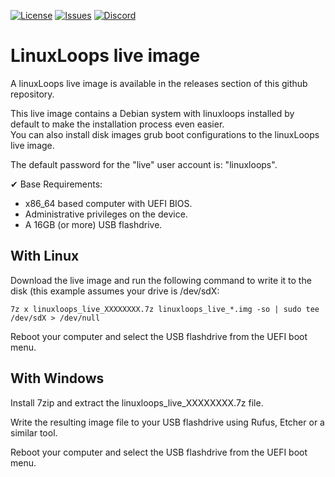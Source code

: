 <div id="top"></div>

<!-- Shields/Logos -->
[![License][license-shield]][license-url]
[![Issues][issues-shield]][issues-url]
[![Discord][discord-shield]][discord-url]
  
# LinuxLoops live image

A linuxLoops live image is available in the releases section of this github repository.  

This live image contains a Debian system with linuxloops installed by default to make the installation process even easier.  
You can also install disk images grub boot configurations to the linuxLoops live image.  

The default password for the "live" user account is: "linuxloops".  

✔ Base Requirements:  
- x86_64 based computer with UEFI BIOS.  
- Administrative privileges on the device.  
- A 16GB (or more) USB flashdrive.  


## With Linux

Download the live image and run the following command to write it to the disk (this example assumes your drive is /dev/sdX:  

`7z x linuxloops_live_XXXXXXXX.7z linuxloops_live_*.img -so | sudo tee /dev/sdX > /dev/null`  

Reboot your computer and select the USB flashdrive from the UEFI boot menu.  


## With Windows

Install 7zip and extract the linuxloops_live_XXXXXXXX.7z file.  

Write the resulting image file to your USB flashdrive using Rufus, Etcher or a similar tool.  

Reboot your computer and select the USB flashdrive from the UEFI boot menu.  


<!-- Reference Links -->
<!-- Badges -->
[license-shield]: https://img.shields.io/github/license/sebanc/linuxloops?label=License&logo=Github&style=flat-square
[license-url]: ./LICENSE
[issues-shield]: https://img.shields.io/github/issues/sebanc/linuxloops?label=Issues&logo=Github&style=flat-square
[issues-url]: https://github.com/sebanc/linuxloops/issues
[discord-shield]: https://img.shields.io/badge/Discord-Join-7289da?style=flat-square&logo=discord&logoColor=%23FFFFFF
[discord-url]: https://discord.gg/x2EgK2M

